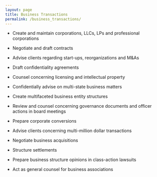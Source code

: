 ```yaml
---
layout: page
title: Business Transactions
permalink: /business_transactions/
---
```


- Create and maintain corporations, LLCs, LPs and professional corporations

- Negotiate and draft contracts

- Advise clients regarding start-ups, reorganizations and M&As

- Draft confidentiality agreements

- Counsel concerning licensing and intellectual property  

- Confidentially advise on multi-state business matters
   
- Create multifaceted business entity structures 

- Review and counsel concerning governance documents and officer actions in board meetings

- Prepare corporate conversions

- Advise clients concerning multi-million dollar transactions 

- Negotiate business acquisitions

- Structure settlements

- Prepare business structure opinions in class-action lawsuits 

- Act as general counsel for business associations 
